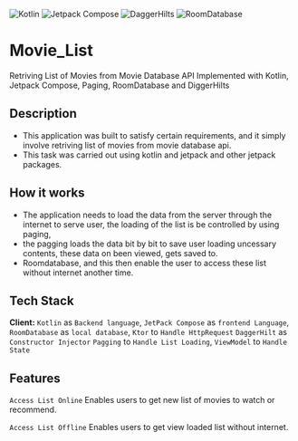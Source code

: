 ![Kotlin](https://img.shields.io/badge/kotlin-7620A9?style=for-the-badge&logo=Kotlin&logoColor=ffdd54)
![Jetpack Compose](https://img.shields.io/badge/jetpackcompose-999HI4?style=for-the-badge&logo=Jetpack%20compose&logoColor=ffdd54)
![DaggerHilts](https://img.shields.io/badge/daggerhilt-%23E34F26.svg?style=for-the-badge&logo=Kotlin&logoColor=white)
![RoomDatabase](https://img.shields.io/badge/roomdb-%245672B6.svg?style=for-the-badge&logo=sqlite&logoColor=white)

# Movie_List
Retriving List of Movies from Movie Database API Implemented with Kotlin, Jetpack Compose, Paging, RoomDatabase and DiggerHilts

## Description
- This application was built to satisfy certain requirements, and it simply involve retriving list of movies from movie database api. 
- This task was carried out using kotlin and jetpack and other jetpack packages.

## How it works
- The application needs to load the data from the server through the internet to serve user, the loading of the list is be controlled by using paging, 
- the pagging loads the data bit by bit to save user loading uncessary contents, these data on been viewed, gets saved to. 
- Roomdatabase, and this then enable the user to access these list without internet another time.

## Tech Stack

**Client:** 
`Kotlin` as `Backend language`, 
`JetPack Compose` as `frontend Language`,
`RoomDatabase` as `local database`,
`Ktor` to `Handle HttpRequest`
`DaggerHilt` as `Constructor Injector`
`Pagging` to `Handle List Loading`,
`ViewModel` to `Handle State`

## Features

`Access List Online` Enables users to get new list of movies to watch or recommend.

`Access List Offline` Enables users to get view loaded list without internet.





